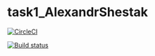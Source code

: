 # task1_AlexandrShestak

[![CircleCI](https://circleci.com/gh/AlexandrShestak/task1_AlexandrShestak.svg?style=svg)](https://circleci.com/gh/AlexandrShestak/task1_AlexandrShestak)

[![Build status](https://build.appcenter.ms/v0.1/apps/b56e6ef7-cb89-4136-9ad2-0b7832b93f36/branches/master/badge)](https://appcenter.ms)

